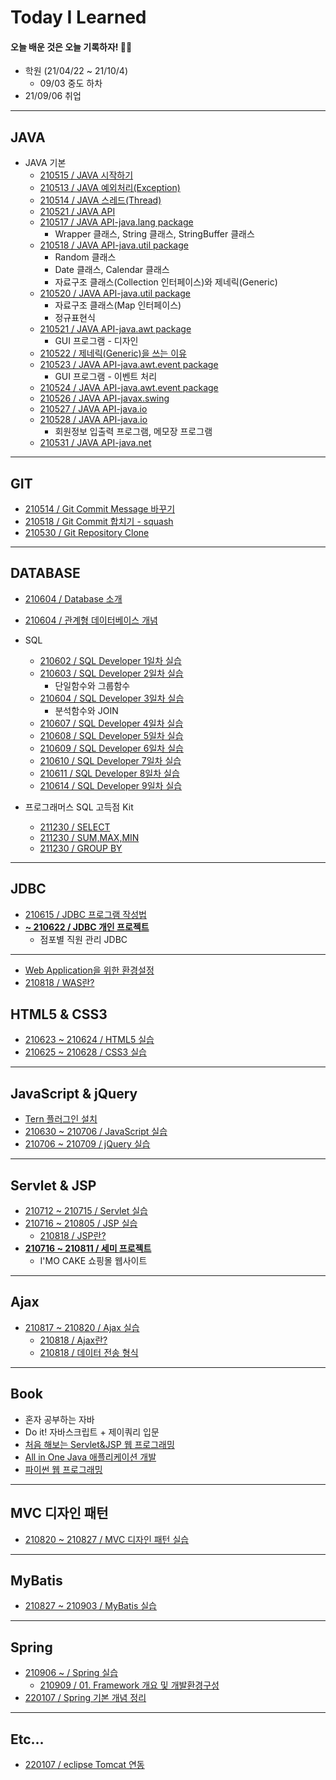 # Today I Learned
#### 오늘 배운 것은 오늘 기록하자! ✍🏻

- 학원 (21/04/22 ~ 21/10/4)
  - 09/03 중도 하차
- 21/09/06 취업

---

## JAVA
- JAVA 기본
  - [210515 / JAVA 시작하기](https://github.com/swanstoz/TIL/blob/master/JAVA/base/210515.md)
  - [210513 / JAVA 예외처리(Exception)](https://github.com/swanstoz/TIL/blob/master/JAVA/exception/210513.md)
  - [210514 / JAVA 스레드(Thread)](https://github.com/swanstoz/TIL/blob/master/JAVA/thread/210514.md)
  - [210521 / JAVA API](https://github.com/swanstoz/TIL/blob/master/JAVA/API/210521.md)
  - [210517 / JAVA API-java.lang package](https://github.com/swanstoz/TIL/blob/master/JAVA/API/java.lang%20package/210517.md)
    - Wrapper 클래스, String 클래스, StringBuffer 클래스
  - [210518 / JAVA API-java.util package](https://github.com/swanstoz/TIL/blob/master/JAVA/API/java.util%20package/doc/210518.md)
    - Random 클래스
    - Date 클래스, Calendar 클래스
    - 자료구조 클래스(Collection 인터페이스)와 제네릭(Generic)
  - [210520 / JAVA API-java.util package](https://github.com/swanstoz/TIL/blob/master/JAVA/API/java.util%20package/doc/210520.md)
    - 자료구조 클래스(Map 인터페이스)
    - 정규표현식
  - [210521 / JAVA API-java.awt package](https://github.com/swanstoz/TIL/blob/master/JAVA/API/GUI/java.awt%20package/210521.md)
    - GUI 프로그램 - 디자인
  - [210522 / 제네릭(Generic)을 쓰는 이유](https://github.com/swanstoz/TIL/blob/master/JAVA/generic.md)
  - [210523 / JAVA API-java.awt.event package](https://github.com/swanstoz/TIL/blob/master/JAVA/API/GUI/java.awt.event%20package/doc/210523.md)
    - GUI 프로그램 - 이벤트 처리
  - [210524 / JAVA API-java.awt.event package](https://github.com/swanstoz/TIL/blob/master/JAVA/API/GUI/java.awt.event%20package/doc/210524.md)
  - [210526 / JAVA API-javax.swing](https://github.com/swanstoz/TIL/blob/master/JAVA/API/GUI/javax.swing%20package/210526.md)
  - [210527 / JAVA API-java.io](https://github.com/swanstoz/TIL/blob/master/JAVA/API/java.io%20package/doc/210527.md)
  - [210528 / JAVA API-java.io](https://github.com/swanstoz/TIL/blob/master/JAVA/API/java.io%20package/doc/210528.md)
    - 회원정보 입출력 프로그램, 메모장 프로그램
  - [210531 / JAVA API-java.net](https://github.com/swanstoz/TIL/blob/master/JAVA/API/java.net%20package/210531.md)

---

## GIT
- [210514 / Git Commit Message 바꾸기](https://github.com/swanstoz/TIL/blob/master/GIT/changeCommitMessage.md)
- [210518 / Git Commit 합치기 - squash](https://github.com/swanstoz/TIL/blob/master/GIT/gitSquash.md)
- [210530 / Git Repository Clone](https://github.com/swanstoz/TIL/blob/master/GIT/gitClone.md)

---

## DATABASE
- [210604 / Database 소개](https://github.com/swanstoz/TIL/blob/master/Database/01.Database.md)
- [210604 / 관계형 데이터베이스 개념](https://github.com/swanstoz/TIL/blob/master/Database/02.Realational%20DBMS.md)

- SQL
  - [210602 / SQL Developer 1일차 실습](https://github.com/swanstoz/TIL/blob/master/Database/Oracle%20SQL/1%EC%9D%BC%EC%B0%A8.sql)
  - [210603 / SQL Developer 2일차 실습](https://github.com/swanstoz/TIL/blob/master/Database/Oracle%20SQL/2%EC%9D%BC%EC%B0%A8.sql)
    - 단일함수와 그룹함수 
  - [210604 / SQL Developer 3일차 실습](https://github.com/swanstoz/TIL/blob/master/Database/Oracle%20SQL/3%EC%9D%BC%EC%B0%A8.sql)
    - 분석함수와 JOIN
  - [210607 / SQL Developer 4일차 실습](https://github.com/swanstoz/TIL/blob/master/Database/Oracle%20SQL/4%EC%9D%BC%EC%B0%A8.sql)
  - [210608 / SQL Developer 5일차 실습](https://github.com/swanstoz/TIL/blob/master/Database/Oracle%20SQL/5%EC%9D%BC%EC%B0%A8.sql)
  - [210609 / SQL Developer 6일차 실습](https://github.com/swanstoz/TIL/blob/master/Database/Oracle%20SQL/6%EC%9D%BC%EC%B0%A8.sql)
  - [210610 / SQL Developer 7일차 실습](https://github.com/swanstoz/TIL/blob/master/Database/Oracle%20SQL/7%EC%9D%BC%EC%B0%A8.sql)
  - [210611 / SQL Developer 8일차 실습](https://github.com/swanstoz/TIL/blob/master/Database/Oracle%20SQL/8%EC%9D%BC%EC%B0%A8.sql)
  - [210614 / SQL Developer 9일차 실습](https://github.com/swanstoz/TIL/blob/master/Database/Oracle%20SQL/9%EC%9D%BC%EC%B0%A8.sql)
- 프로그래머스 SQL 고득점 Kit
  - [211230 / SELECT](https://github.com/kimsojung1121/TIL/blob/master/Database/Oracle%20SQL/programmers_select.md) 
  - [211230 / SUM,MAX,MIN](https://github.com/kimsojung1121/TIL/blob/master/Database/Oracle%20SQL/programmers_sum%2Bmax%2Bmin.md) 
  - [211230 / GROUP BY](https://github.com/kimsojung1121/TIL/blob/master/Database/Oracle%20SQL/programmers_group%2Bby.md) 
---

## JDBC
- [210615 / JDBC 프로그램 작성법](https://github.com/swanstoz/TIL/blob/master/JDBC/doc/210615.md)
- **[~ 210622 / JDBC 개인 프로젝트](https://github.com/swanstoz/gui-project/blob/master/README.md)**
  - 점포별 직원 관리 JDBC 

---

- [Web Application을 위한 환경설정](https://github.com/kimsojung1121/TIL/blob/master/doc/WebApplication.md)
- [210818 / WAS란?](https://github.com/kimsojung1121/TIL/blob/master/doc/WAS.md)

## HTML5 & CSS3
- [210623 ~ 210624 / HTML5 실습](https://github.com/swanstoz/TIL/tree/master/HTML5/src)
- [210625 ~ 210628 / CSS3 실습](https://github.com/swanstoz/TIL/tree/master/CSS3/src)

---

## JavaScript & jQuery
- [Tern 플러그인 설치](https://github.com/swanstoz/TIL/blob/master/JavaScript/doc/PlugIn_tern.md)
- [210630 ~ 210706 / JavaScript 실습](https://github.com/swanstoz/TIL/tree/master/JavaScript/src)
- [210706 ~ 210709 / jQuery 실습](https://github.com/swanstoz/TIL/tree/master/jQuery/src)

---

## Servlet & JSP
- [210712 ~ 210715 / Servlet 실습](https://github.com/swanstoz/TIL/tree/master/Servlet)
- [210716 ~ 210805 / JSP 실습](https://github.com/swanstoz/TIL/tree/master/JSP)
  - [210818 / JSP란?](https://github.com/kimsojung1121/TIL/blob/master/JSP/doc/jsp.md)
- **[210716 ~ 210811 / 세미 프로젝트](https://github.com/kimsojung1121/semi-project)**
  - I'MO CAKE 쇼핑몰 웹사이트

---

## Ajax
- [210817 ~ 210820 / Ajax 실습](https://github.com/kimsojung1121/TIL/tree/master/Ajax/eclipse-workspace/ajax/src/main/webapp)
  - [210818 / Ajax란?](https://github.com/kimsojung1121/TIL/blob/master/Ajax/doc/ajax.md)
  - [210818 / 데이터 전송 형식](https://github.com/kimsojung1121/TIL/blob/master/Ajax/doc/csv_xml_json.md)

---

## Book
- 혼자 공부하는 자바
- Do it! 자바스크립트 + 제이쿼리 입문
- [처음 해보는 Servlet&JSP 웹 프로그래밍](https://github.com/kimsojung1121/TIL/blob/master/Book/Servlet%26JSP.md)
- [All in One Java 애플리케이션 개발](https://github.com/kimsojung1121/TIL/tree/master/Book/All-in-One-JAVA)
- [파이썬 웹 프로그래밍](https://github.com/kimsojung1121/TIL/tree/master/Book/python-web-programing)


---

## MVC 디자인 패턴
- [210820 ~ 210827 / MVC 디자인 패턴 실습](https://github.com/kimsojung1121/TIL/tree/master/MVC/eclipse-workspace/mvc)

---

## MyBatis
- [ 210827 ~ 210903 / MyBatis 실습](https://github.com/kimsojung1121/TIL/tree/master/MyBatis/eclipse-workspace/mybatis)

---

## Spring
- [210906 ~ / Spring 실습](https://github.com/kimsojung1121/TIL/tree/master/Spring/eclipse-workspace/spring)
  - [210909 / 01. Framework 개요 및 개발환경구성](https://github.com/kimsojung1121/TIL/blob/master/Spring/doc/01.md)
- [220107 / Spring 기본 개념 정리](https://github.com/kimsojung1121/TIL/blob/master/Spring/doc/220107.md)

---

## Etc...
- [220107 / eclipse Tomcat 연동](https://github.com/kimsojung1121/TIL/blob/master/JAVA/220107-eclipse%2Btomcat%2B%EC%97%B0%EB%8F%99.md)
